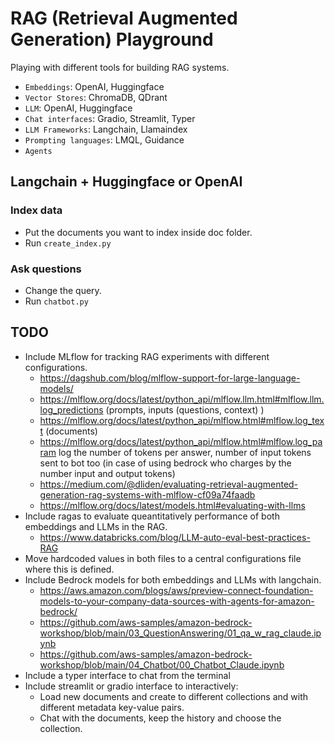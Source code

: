 # RAG (Retrieval Augmented Generation) Playground

Playing with different tools for building RAG systems.
- `Embeddings`: OpenAI, Huggingface
- `Vector Stores`: ChromaDB, QDrant
- `LLM`: OpenAI, Huggingface
- `Chat interfaces`: Gradio, Streamlit, Typer
- `LLM Frameworks`: Langchain, Llamaindex
- `Prompting languages`: LMQL, Guidance
- `Agents`

## Langchain + Huggingface or OpenAI

### Index data
- Put the documents you want to index inside doc folder.
- Run `create_index.py`

### Ask questions
- Change the query.
- Run `chatbot.py`

## TODO
- Include MLflow for tracking RAG experiments with different configurations.
    - https://dagshub.com/blog/mlflow-support-for-large-language-models/
    - https://mlflow.org/docs/latest/python_api/mlflow.llm.html#mlflow.llm.log_predictions (prompts, inputs (questions, context) )
    - https://mlflow.org/docs/latest/python_api/mlflow.html#mlflow.log_text (documents)
    - https://mlflow.org/docs/latest/python_api/mlflow.html#mlflow.log_param log the number of tokens per answer, number of input tokens sent to bot too (in case of using bedrock who charges by the number input and output tokens)
    - https://medium.com/@dliden/evaluating-retrieval-augmented-generation-rag-systems-with-mlflow-cf09a74faadb
    - https://mlflow.org/docs/latest/models.html#evaluating-with-llms
- Include ragas to evaluate queantitatively performance of both embeddings and LLMs in the RAG.
    - https://www.databricks.com/blog/LLM-auto-eval-best-practices-RAG
- Move hardcoded values in both files to a central configurations file where this is defined.
- Include Bedrock models for both embeddings and LLMs with langchain.
    - https://aws.amazon.com/blogs/aws/preview-connect-foundation-models-to-your-company-data-sources-with-agents-for-amazon-bedrock/
    - https://github.com/aws-samples/amazon-bedrock-workshop/blob/main/03_QuestionAnswering/01_qa_w_rag_claude.ipynb
    - https://github.com/aws-samples/amazon-bedrock-workshop/blob/main/04_Chatbot/00_Chatbot_Claude.ipynb
- Include a typer interface to chat from the terminal
- Include streamlit or gradio interface to interactively:
    - Load new documents and create to different collections and with different metadata key-value pairs.
    - Chat with the documents, keep the history and choose the collection.
